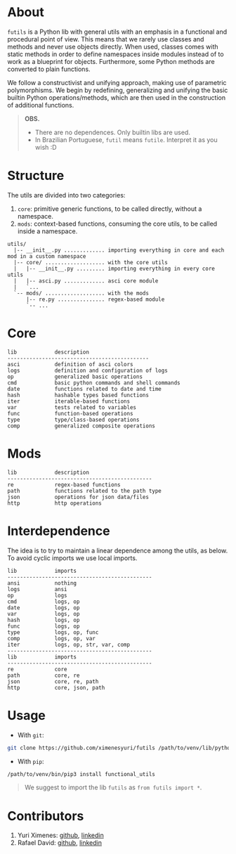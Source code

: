 # About

`futils` is a Python lib with general utils with an emphasis in a functional and procedural point of view. This means that we rarely use classes and methods and never use objects directly. When used, classes comes with static methods in order to define namespaces inside modules instead of to work as a blueprint for objects.
Furthermore, some Python methods are converted to plain functions.

We follow a constructivist and unifying approach, making use of parametric polymorphisms. We begin by redefining, generalizing and unifying the basic builtin Python operations/methods, which are then used in the construction of additional functions.

> **OBS.**
> * There are no dependences. Only builtin libs are used.
> * In Brazilian Portuguese, `futil` means `futile`. Interpret it as you wish :D

# Structure

The utils are divided into two categories:
1. `core`: primitive generic functions, to be called directly, without a namespace.
2. `mods`: context-based functions, consuming the core utils, to be called inside a namespace.

```
utils/
  |-- __init__.py ............. importing everything in core and each mod in a custom namespace
  |-- core/ ................... with the core utils
  |   |-- __init__.py ......... importing everything in every core utils 
  |   |-- asci.py ............. asci core module
  |   `...
  `-- mods/ ................... with the mods
      |-- re.py ............... regex-based module
      `-- ...
```

# Core

```
lib            description
---------------------------------------------
asci           definition of asci colors
logs           definition and configuration of logs
op             generalized basic operations
cmd            basic python commands and shell commands
date           functions related to date and time
hash           hashable types based functions
iter           iterable-based functions
var            tests related to variables
func           function-based operations
type           type/class-based operations
comp           generalized composite operations
```

# Mods
```
lib            description
----------------------------------------------
re             regex-based functions
path           functions related to the path type
json           operations for json data/files
http           http operations         
```

# Interdependence

The idea is to try to maintain a linear dependence among the utils, as below. To avoid cyclic imports we use local imports.

```
lib            imports          
----------------------------------------------
ansi           nothing
logs           ansi 
op             logs 
cmd            logs, op
date           logs, op
var            logs, op
hash           logs, op
func           logs, op
type           logs, op, func
comp           logs, op, var
iter           logs, op, str, var, comp
----------------------------------------------
lib            imports          
----------------------------------------------
re             core
path           core, re
json           core, re, path
http           core, json, path
```

# Usage

* With `git`: 
```bash
git clone https://github.com/ximenesyuri/futils /path/to/venv/lib/python3.x/site-packages/futils
``` 
* With `pip`:
```bash
/path/to/venv/bin/pip3 install functional_utils
```

> We suggest to import the lib `futils` as `from futils import *`.

# Contributors

1. Yuri Ximenes: [github](https://github.com/ximenesyuri), [linkedin](https://linkedin.com/in/ximenesyuri)
2. Rafael David: [github](https://github.com/rdvid), [linkedin](https://www.linkedin.com/in/rdvid/)
